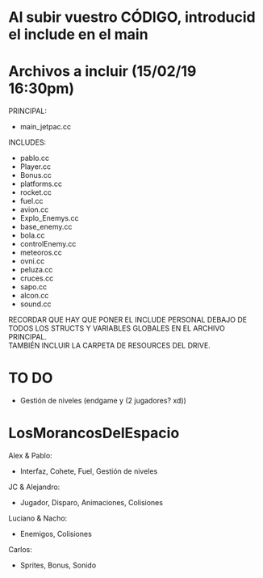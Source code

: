 # Al subir vuestro CÓDIGO, introducid el include en el main
# Archivos a incluir (15/02/19 16:30pm)
PRINCIPAL: 
- main_jetpac.cc

INCLUDES:
- pablo.cc
- Player.cc
- Bonus.cc
- platforms.cc
- rocket.cc
- fuel.cc
- avion.cc
- Explo_Enemys.cc
- base_enemy.cc
- bola.cc
- controlEnemy.cc
- meteoros.cc
- ovni.cc
- peluza.cc
- cruces.cc
- sapo.cc
- alcon.cc
- sound.cc


RECORDAR QUE HAY QUE PONER EL INCLUDE PERSONAL DEBAJO DE TODOS LOS STRUCTS Y VARIABLES GLOBALES EN EL ARCHIVO PRINCIPAL.    
TAMBIÉN INCLUIR LA CARPETA DE RESOURCES DEL DRIVE.

# TO DO
- Gestión de niveles (endgame y (2 jugadores? xd))

# LosMorancosDelEspacio

Alex & Pablo:
- Interfaz, Cohete, Fuel, Gestión de niveles

JC & Alejandro:
- Jugador, Disparo, Animaciones, Colisiones

Luciano & Nacho:
- Enemigos, Colisiones

Carlos:
- Sprites, Bonus, Sonido
